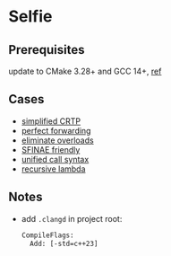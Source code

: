 # Selfie

## Prerequisites

update to CMake 3.28+ and GCC 14+, [ref](https://jacobbishopxy.github.io/docs/2025-7-7-ubuntu22-cmake328-gcc14/)

## Cases

- [simplified CRTP](./include/crtp.hpp)
- [perfect forwarding](./include/logger.hpp)
- [eliminate overloads](./include/eliminate_overloads.hpp)
- [SFINAE friendly](./include/sfinae_friendly.hpp)
- [unified call syntax](./include/unify_call_syntax.hpp)
- [recursive lambda](./include/recursive_lambda.hpp)

## Notes

- add `.clangd` in project root:

    ```txt
    CompileFlags:
      Add: [-std=c++23]
    ```
